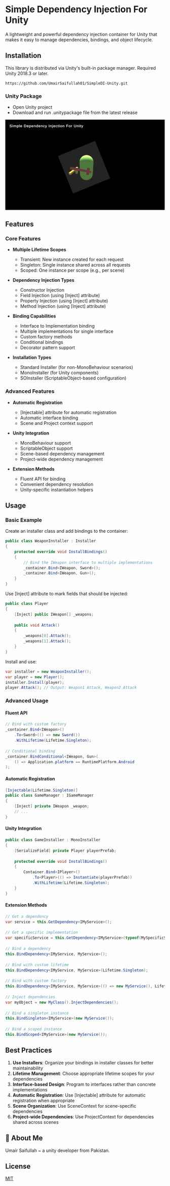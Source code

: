 # Simple Dependency Injection For Unity

A lightweight and powerful dependency injection container for Unity that makes it easy to manage dependencies, bindings, and object lifecycle.

## Installation

This library is distributed via Unity's built-in package manager. Required Unity 2018.3 or later.

```
https://github.com/UmairSaifullah01/SimpleDI-Unity.git
```

### Unity Package

- Open Unity project
- Download and run .unitypackage file from the latest release

![SimpleDI](https://raw.githubusercontent.com/UmairSaifullah01/Images/master/SimpleDI.jpg)

## Features

### Core Features

- **Multiple Lifetime Scopes**

  - Transient: New instance created for each request
  - Singleton: Single instance shared across all requests
  - Scoped: One instance per scope (e.g., per scene)

- **Dependency Injection Types**

  - Constructor Injection
  - Field Injection (using [Inject] attribute)
  - Property Injection (using [Inject] attribute)
  - Method Injection (using [Inject] attribute)

- **Binding Capabilities**

  - Interface to Implementation binding
  - Multiple implementations for single interface
  - Custom factory methods
  - Conditional bindings
  - Decorator pattern support

- **Installation Types**
  - Standard Installer (for non-MonoBehaviour scenarios)
  - MonoInstaller (for Unity components)
  - SOInstaller (ScriptableObject-based configuration)

### Advanced Features

- **Automatic Registration**

  - [Injectable] attribute for automatic registration
  - Automatic interface binding
  - Scene and Project context support

- **Unity Integration**

  - MonoBehaviour support
  - ScriptableObject support
  - Scene-based dependency management
  - Project-wide dependency management

- **Extension Methods**
  - Fluent API for binding
  - Convenient dependency resolution
  - Unity-specific instantiation helpers

## Usage

### Basic Example

Create an installer class and add bindings to the container:

```csharp
public class WeaponInstaller : Installer
{
    protected override void InstallBindings()
    {
        // Bind the IWeapon interface to multiple implementations
        _container.Bind<IWeapon, Sword>();
        _container.Bind<IWeapon, Gun>();
    }
}
```

Use [Inject] attribute to mark fields that should be injected:

```csharp
public class Player
{
    [Inject] public IWeapon[] _weapons;

    public void Attack()
    {
        _weapons[0].Attack();
        _weapons[1].Attack();
    }
}
```

Install and use:

```csharp
var installer = new WeaponInstaller();
var player = new Player();
installer.Install(player);
player.Attack(); // Output: Weapon1 Attack, Weapon2 Attack
```

### Advanced Usage

#### Fluent API

```csharp
// Bind with custom factory
_container.Bind<IWeapon>()
    .To<Sword>(() => new Sword())
    .WithLifetime(Lifetime.Singleton);

// Conditional binding
_container.BindConditional<IWeapon, Gun>(
    () => Application.platform == RuntimePlatform.Android
);
```

#### Automatic Registration

```csharp
[Injectable(Lifetime.Singleton)]
public class GameManager : IGameManager
{
    [Inject] private IWeapon _weapon;
    // ...
}
```

#### Unity Integration

```csharp
public class GameInstaller : MonoInstaller
{
    [SerializeField] private Player playerPrefab;

    protected override void InstallBindings()
    {
        Container.Bind<IPlayer>()
            .To<Player>(() => Instantiate(playerPrefab))
            .WithLifetime(Lifetime.Singleton);
    }
}
```

#### Extension Methods

```csharp
// Get a dependency
var service = this.GetDependency<IMyService>();

// Get a specific implementation
var specificService = this.GetDependency<IMyService>(typeof(MySpecificService));

// Bind a dependency
this.BindDependency<IMyService, MyService>();

// Bind with custom lifetime
this.BindDependency<IMyService, MyService>(Lifetime.Singleton);

// Bind with custom factory
this.BindDependency<IMyService, MyService>(() => new MyService(), Lifetime.Transient);

// Inject dependencies
var myObject = new MyClass().InjectDependencies();

// Bind a singleton instance
this.BindSingleton<IMyService>(new MyService());

// Bind a scoped instance
this.BindScoped<IMyService>(new MyService());
```

## Best Practices

1. **Use Installers**: Organize your bindings in installer classes for better maintainability
2. **Lifetime Management**: Choose appropriate lifetime scopes for your dependencies
3. **Interface-based Design**: Program to interfaces rather than concrete implementations
4. **Automatic Registration**: Use [Injectable] attribute for automatic registration when appropriate
5. **Scene Organization**: Use SceneContext for scene-specific dependencies
6. **Project-wide Dependencies**: Use ProjectContext for dependencies shared across scenes

## 🚀 About Me

Umair Saifullah ~ a unity developer from Pakistan.

## License

[MIT](https://github.com/UmairSaifullah01/SimpleDI-Unity/blob/master/LICENSE)
